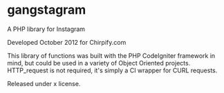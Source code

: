 gangstagram
===========

A PHP library for Instagram

Developed October 2012 for Chirpify.com

This library of functions was built with the PHP CodeIgniter framework in mind, but could be used in a variety of Object Oriented projects.
HTTP_request is not required, it's simply a CI wrapper for CURL requests.

Released under x license.